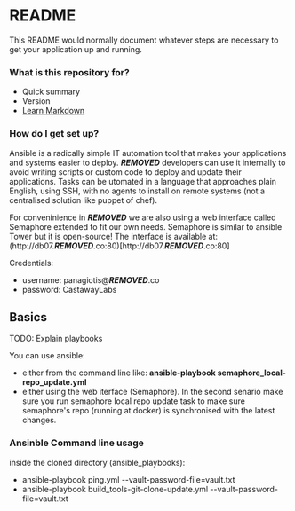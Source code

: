 # README #

This README would normally document whatever steps are necessary to get your application up and running.

### What is this repository for? ###

* Quick summary
* Version
* [Learn Markdown](https://bitbucket.org/tutorials/markdowndemo)

### How do I get set up? ###

Ansible is a radically simple IT automation tool that makes your applications and systems easier to deploy. 
***REMOVED*** developers can use it internally to avoid writing scripts or custom code to deploy and update their applications.
Tasks can be utomated in a language that approaches plain English, using SSH, with no agents to install on remote systems (not a centralised solution like puppet of chef).

For conveninience in ***REMOVED*** we are also using a web interface called Semaphore extended to fit our own needs.
Semaphore is similar to ansible Tower but it is open-source!
The interface is available at: (http://db07.***REMOVED***.co:80)[http://db07.***REMOVED***.co:80]

Credentials:
* username: panagiotis@***REMOVED***.co
* password: CastawayLabs

## Basics ##

TODO: Explain playbooks

You can use ansible:
* either from the command line like: **ansible-playbook semaphore_local-repo_update.yml**
* either using the web iterface (Semaphore).
In the second senario make sure you run semaphore local repo update task to make sure semaphore's repo (running at docker) is synchronised with the latest changes.
 

### Ansinble Command line usage ###

inside the cloned directory (ansible_playbooks):
* ansible-playbook ping.yml --vault-password-file=vault.txt
* ansible-playbook build_tools-git-clone-update.yml  --vault-password-file=vault.txt